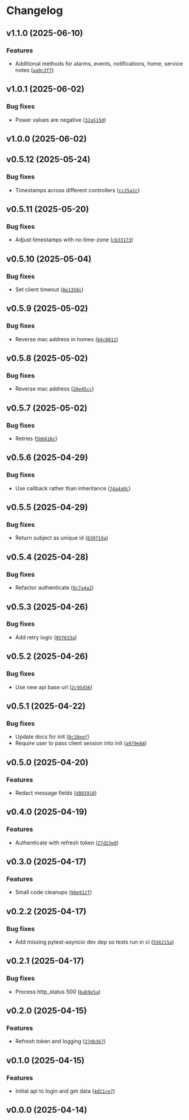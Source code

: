 # Changelog

## v1.1.0 (2025-06-10)

### Features

- Additional methods for alarms, events, notifications, home, service notes ([`aa9c3f7`](https://github.com/kohlerlibs/aiokem/commit/aa9c3f76fff4ea6b860541c821677110cd068628))

## v1.0.1 (2025-06-02)

### Bug fixes

- Power values are negative ([`32a515d`](https://github.com/kohlerlibs/aiokem/commit/32a515df11546bd3bddd466fe6b97379c177bf67))

## v1.0.0 (2025-06-02)

## v0.5.12 (2025-05-24)

### Bug fixes

- Timestamps across different controllers ([`cc25a2c`](https://github.com/kohlerlibs/aiokem/commit/cc25a2c4f5a9653762fd1af03e46ceaadd1d7bdc))

## v0.5.11 (2025-05-20)

### Bug fixes

- Adjust timestamps with no time-zone ([`cb33173`](https://github.com/kohlerlibs/aiokem/commit/cb331739757b06e6525365e9db141a3c4a67e2d3))

## v0.5.10 (2025-05-04)

### Bug fixes

- Set client timeout ([`8e1358c`](https://github.com/kohlerlibs/aiokem/commit/8e1358ccc4a5b81fccd9f1f1fba1ff67154277ed))

## v0.5.9 (2025-05-02)

### Bug fixes

- Reverse mac address in homes ([`64c8011`](https://github.com/kohlerlibs/aiokem/commit/64c801195c84e0ea220389ab63ffd7b1b7094743))

## v0.5.8 (2025-05-02)

### Bug fixes

- Reverse mac address ([`26e45cc`](https://github.com/kohlerlibs/aiokem/commit/26e45cc86491094e09202efbcb51d3b1f78ef3f1))

## v0.5.7 (2025-05-02)

### Bug fixes

- Retries ([`5b6616c`](https://github.com/kohlerlibs/aiokem/commit/5b6616cc15e1895cd32132766894a61033aa90aa))

## v0.5.6 (2025-04-29)

### Bug fixes

- Use callback rather than inheritance ([`74a4a0c`](https://github.com/kohlerlibs/aiokem/commit/74a4a0c2a6b63045e9a67db8c95d24fc6cdd8c81))

## v0.5.5 (2025-04-29)

### Bug fixes

- Return subject as unique id ([`039719a`](https://github.com/kohlerlibs/aiokem/commit/039719a2d387ba70255c1727ee21149ea427c5bd))

## v0.5.4 (2025-04-28)

### Bug fixes

- Refactor authenticate ([`9c7a4a2`](https://github.com/kohlerlibs/aiokem/commit/9c7a4a20f208204df76e0fb86f4fbf976a2a091e))

## v0.5.3 (2025-04-26)

### Bug fixes

- Add retry logic ([`05f633a`](https://github.com/kohlerlibs/aiokem/commit/05f633aadbc5dcab52c0983b14c32cb0f0dfdf77))

## v0.5.2 (2025-04-26)

### Bug fixes

- Use new api base url ([`2c95d36`](https://github.com/kohlerlibs/aiokem/commit/2c95d365de7753e8acee6885caa21141d3989d00))

## v0.5.1 (2025-04-22)

### Bug fixes

- Update docs for init ([`0c10eef`](https://github.com/kohlerlibs/aiokem/commit/0c10eef698463ce508629029bc1754579d303eb1))
- Require user to pass client session into init ([`a979e84`](https://github.com/kohlerlibs/aiokem/commit/a979e84b93fbe2fa808bd05352387ae1d9f4bff2))

## v0.5.0 (2025-04-20)

### Features

- Redact message fields ([`d803910`](https://github.com/kohlerlibs/aiokem/commit/d80391062fb70facf1252dbe13a4331223177e52))

## v0.4.0 (2025-04-19)

### Features

- Authenticate with refresh token ([`27d23e0`](https://github.com/kohlerlibs/aiokem/commit/27d23e008d47752adadba73c5f5b575a1bba8282))

## v0.3.0 (2025-04-17)

### Features

- Small code cleanups ([`98e912f`](https://github.com/kohlerlibs/aiokem/commit/98e912f56888a727fe1b0bb9f4409be77c091df0))

## v0.2.2 (2025-04-17)

### Bug fixes

- Add missing pytest-asyncio dev dep so tests run in ci ([`556215a`](https://github.com/kohlerlibs/aiokem/commit/556215a1704f81f128d365fe65572f1db0c6bfb5))

## v0.2.1 (2025-04-17)

### Bug fixes

- Process http_status 500 ([`6ab9e5a`](https://github.com/kohlerlibs/aiokem/commit/6ab9e5a18cd14c9230e7abc9a2d33286dd2b298a))

## v0.2.0 (2025-04-15)

### Features

- Refresh token and logging ([`27db367`](https://github.com/kohlerlibs/aiokem/commit/27db36790a141048c07b0760e6be2822aa011546))

## v0.1.0 (2025-04-15)

### Features

- Initial api to login and get data ([`4d21ce7`](https://github.com/kohlerlibs/aiokem/commit/4d21ce7a7c8c18d3034ec1b2baeae8de37d447bd))

## v0.0.0 (2025-04-14)
